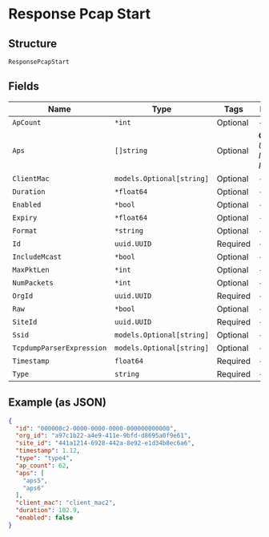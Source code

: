 
# Response Pcap Start

## Structure

`ResponsePcapStart`

## Fields

| Name | Type | Tags | Description |
|  --- | --- | --- | --- |
| `ApCount` | `*int` | Optional | - |
| `Aps` | `[]string` | Optional | **Constraints**: *Unique Items Required* |
| `ClientMac` | `models.Optional[string]` | Optional | - |
| `Duration` | `*float64` | Optional | - |
| `Enabled` | `*bool` | Optional | - |
| `Expiry` | `*float64` | Optional | - |
| `Format` | `*string` | Optional | - |
| `Id` | `uuid.UUID` | Required | - |
| `IncludeMcast` | `*bool` | Optional | - |
| `MaxPktLen` | `*int` | Optional | - |
| `NumPackets` | `*int` | Optional | - |
| `OrgId` | `uuid.UUID` | Required | - |
| `Raw` | `*bool` | Optional | - |
| `SiteId` | `uuid.UUID` | Required | - |
| `Ssid` | `models.Optional[string]` | Optional | - |
| `TcpdumpParserExpression` | `models.Optional[string]` | Optional | - |
| `Timestamp` | `float64` | Required | - |
| `Type` | `string` | Required | - |

## Example (as JSON)

```json
{
  "id": "000000c2-0000-0000-0000-000000000000",
  "org_id": "a97c1b22-a4e9-411e-9bfd-d8695a0f9e61",
  "site_id": "441a1214-6928-442a-8e92-e1d34b8ec6a6",
  "timestamp": 1.12,
  "type": "type4",
  "ap_count": 62,
  "aps": [
    "aps5",
    "aps6"
  ],
  "client_mac": "client_mac2",
  "duration": 102.9,
  "enabled": false
}
```

